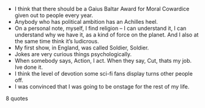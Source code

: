  - I think that there should be a Gaius Baltar Award for Moral Cowardice given out to people every year.
 - Anybody who has political ambition has an Achilles heel.
 - On a personal note, myself, I find religion – I can understand it, I can understand why we have it, as a kind of force on the planet. And I also at the same time think it’s ludicrous.
 - My first show, in England, was called Soldier, Soldier.
 - Jokes are very curious things psychologically.
 - When somebody says, Action, I act. When they say, Cut, thats my job. Ive done it.
 - I think the level of devotion some sci-fi fans display turns other people off.
 - I was convinced that I was going to be onstage for the rest of my life.

8 quotes
